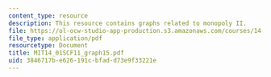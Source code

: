 ```yaml
---
content_type: resource
description: This resource contains graphs related to monopoly II.
file: https://ol-ocw-studio-app-production.s3.amazonaws.com/courses/14-01sc-principles-of-microeconomics-fall-2011/3846717be626191cbfadd73e9f33221e_MIT14_01SCF11_graph15.pdf
file_type: application/pdf
resourcetype: Document
title: MIT14_01SCF11_graph15.pdf
uid: 3846717b-e626-191c-bfad-d73e9f33221e
---
```

